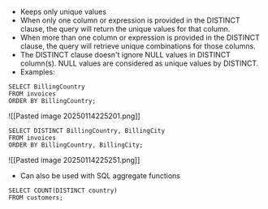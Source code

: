 - Keeps only unique values
 - When only one column or expression is provided in the DISTINCT clause, the query will return the unique values for that column. 
- When more than one column or expression is provided in the DISTINCT clause, the query will retrieve unique combinations for those columns. 
- The DISTINCT clause doesn't ignore NULL values in DISTINCT column(s). NULL values are considered as unique values by DISTINCT.
- Examples:
```
SELECT BillingCountry  
FROM invoices 
ORDER BY BillingCountry;
```
![[Pasted image 20250114225201.png]]
```
SELECT DISTINCT BillingCountry, BillingCity   
FROM invoices 
ORDER BY BillingCountry, BillingCity;
```
![[Pasted image 20250114225251.png]]
- Can also be used with SQL aggregate functions
```
SELECT COUNT(DISTINCT country)  
FROM customers;
```
